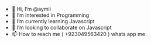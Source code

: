 - 👋 Hi, I’m @aymii
- 👀 I’m interested in Programming
- 🌱 I’m currently learning Javascript
- 💞️ I’m looking to collaborate on Javascript
- 📫 How to reach me ( +923049563420 ) whats app me

<!---
aymii/aymii is a ✨ special ✨ repository because its `README.md` (this file) appears on your GitHub profile.
You can click the Preview link to take a look at your changes.
--->
